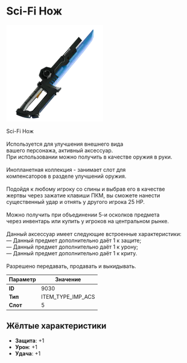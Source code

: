 # Sci-Fi Нож

![Item Image](../img/9030.webp?raw=true)

Sci-Fi Нож<br><br>Используется для улучшения внешнего вида<br>вашего персонажа, активный аксессуар.<br>При использовании можно получить в качестве оружия в руки.<br><br>Инопланетная коллекция - занимает слот для<br>компенсаторов в разделе улучшений оружия.<br><br>Подойдя к любому игроку со спины и выбрав его в качестве<br>жертвы через зажатие клавиши ПКМ, вы сможете нанести<br>существенный удар и отнять у другого игрока 25 HP.<br><br>Можно получить при объединении 5-и осколков предмета<br>через инвентарь или купить у игроков на центральном рынке.<br><br>Данный аксессуар имеет следующие встроенные характеристики:<br>— Данный предмет дополнительно даёт 1 к защите;<br>— Данный предмет дополнительно даёт 1 к урону;<br>— Данный предмет дополнительно даёт 1 к криту.<br><br>Разрешено передавать, продавать и выкидывать.


| Параметр | Значение |
|----------|----------|
| **ID** | 9030 |
| **Тип** | ITEM_TYPE_IMP_ACS |
| **Слот** | 5 |

## Жёлтые характеристики

- **Защита**: +1
- **Урон**: +1
- **Удача**: +1


